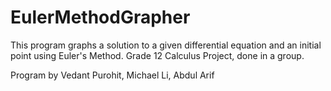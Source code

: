 # EulerMethodGrapher
This program graphs a solution to a given differential equation and an initial point using Euler's Method. Grade 12 Calculus Project, done in a group.

Program by Vedant Purohit, Michael Li, Abdul Arif

